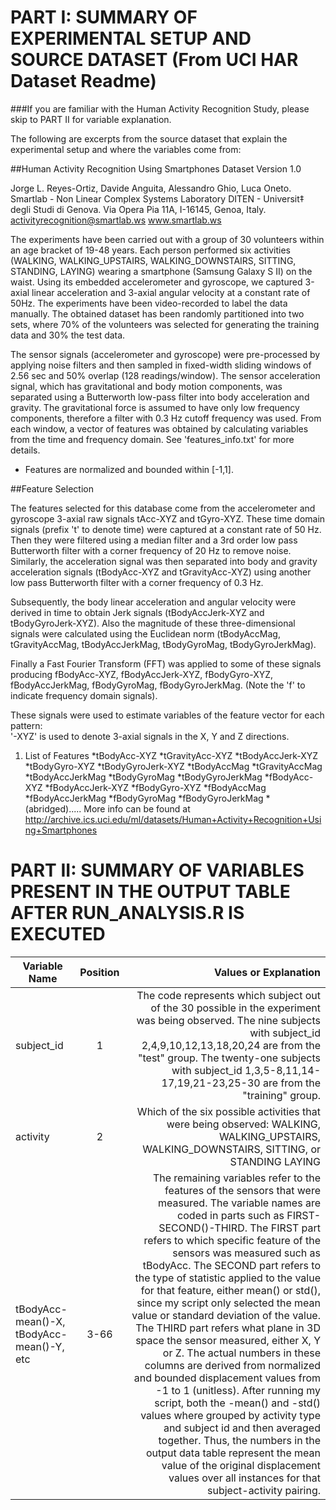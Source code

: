 
PART I: SUMMARY OF EXPERIMENTAL SETUP AND SOURCE DATASET (From UCI HAR Dataset Readme)
==================================================================
###If you are familiar with the Human Activity Recognition Study, please skip to PART II for variable explanation.

The following are excerpts from the source dataset that explain the experimental setup and where the variables come from:

##Human Activity Recognition Using Smartphones Dataset
Version 1.0

Jorge L. Reyes-Ortiz, Davide Anguita, Alessandro Ghio, Luca Oneto.
Smartlab - Non Linear Complex Systems Laboratory
DITEN - Universit‡ degli Studi di Genova.
Via Opera Pia 11A, I-16145, Genoa, Italy.
activityrecognition@smartlab.ws
www.smartlab.ws


The experiments have been carried out with a group of 30 volunteers within an age bracket of 19-48 years. Each person performed six activities (WALKING, WALKING_UPSTAIRS, WALKING_DOWNSTAIRS, SITTING, STANDING, LAYING) wearing a smartphone (Samsung Galaxy S II) on the waist. Using its embedded accelerometer and gyroscope, we captured 3-axial linear acceleration and 3-axial angular velocity at a constant rate of 50Hz. The experiments have been video-recorded to label the data manually. The obtained dataset has been randomly partitioned into two sets, where 70% of the volunteers was selected for generating the training data and 30% the test data. 

The sensor signals (accelerometer and gyroscope) were pre-processed by applying noise filters and then sampled in fixed-width sliding windows of 2.56 sec and 50% overlap (128 readings/window). The sensor acceleration signal, which has gravitational and body motion components, was separated using a Butterworth low-pass filter into body acceleration and gravity. The gravitational force is assumed to have only low frequency components, therefore a filter with 0.3 Hz cutoff frequency was used. From each window, a vector of features was obtained by calculating variables from the time and frequency domain. See 'features_info.txt' for more details. 

- Features are normalized and bounded within [-1,1].

##Feature Selection 

The features selected for this database come from the accelerometer and gyroscope 3-axial raw signals tAcc-XYZ and tGyro-XYZ. These time domain signals (prefix 't' to denote time) were captured at a constant rate of 50 Hz. Then they were filtered using a median filter and a 3rd order low pass Butterworth filter with a corner frequency of 20 Hz to remove noise. Similarly, the acceleration signal was then separated into body and gravity acceleration signals (tBodyAcc-XYZ and tGravityAcc-XYZ) using another low pass Butterworth filter with a corner frequency of 0.3 Hz. 

Subsequently, the body linear acceleration and angular velocity were derived in time to obtain Jerk signals (tBodyAccJerk-XYZ and tBodyGyroJerk-XYZ). Also the magnitude of these three-dimensional signals were calculated using the Euclidean norm (tBodyAccMag, tGravityAccMag, tBodyAccJerkMag, tBodyGyroMag, tBodyGyroJerkMag). 

Finally a Fast Fourier Transform (FFT) was applied to some of these signals producing fBodyAcc-XYZ, fBodyAccJerk-XYZ, fBodyGyro-XYZ, fBodyAccJerkMag, fBodyGyroMag, fBodyGyroJerkMag. (Note the 'f' to indicate frequency domain signals). 

These signals were used to estimate variables of the feature vector for each pattern:  
'-XYZ' is used to denote 3-axial signals in the X, Y and Z directions.
1. List of Features
  *tBodyAcc-XYZ
  *tGravityAcc-XYZ
  *tBodyAccJerk-XYZ
  *tBodyGyro-XYZ
  *tBodyGyroJerk-XYZ
  *tBodyAccMag
  *tGravityAccMag
  *tBodyAccJerkMag
  *tBodyGyroMag
  *tBodyGyroJerkMag
  *fBodyAcc-XYZ
  *fBodyAccJerk-XYZ
  *fBodyGyro-XYZ
  *fBodyAccMag
  *fBodyAccJerkMag
  *fBodyGyroMag
  *fBodyGyroJerkMag
  *(abridged).....
More info can be found at http://archive.ics.uci.edu/ml/datasets/Human+Activity+Recognition+Using+Smartphones


PART II: SUMMARY OF VARIABLES PRESENT IN THE OUTPUT TABLE AFTER RUN_ANALYSIS.R IS EXECUTED 
=================
| Variable Name  |  Position   | Values or Explanation 													       |
| -------------- |:-----------:| -----------------------------------------------------------------------------:|
| subject_id	 |	 	1	   |  The code represents which subject out of the 30 possible in the experiment 					 				  was being observed. The nine subjects with subject_id 2,4,9,10,12,13,18,20,24 are from the "test" group. The twenty-one subjects with subject_id 1,3,5-8,11,14-17,19,21-23,25-30 are from the "training" group. | 
| activity 		 |	    2	   |  Which of the six possible activities that were being observed: WALKING, WALKING_UPSTAIRS, WALKING_DOWNSTAIRS, SITTING, or STANDING LAYING   |
|tBodyAcc-mean()-X, tBodyAcc-mean()-Y, etc |  3-66	 | The remaining variables refer to the features of the sensors that were measured. The variable names are coded in parts such as FIRST-SECOND()-THIRD. The FIRST part refers to which specific feature of the sensors was measured such as tBodyAcc. The SECOND part refers to the type of statistic applied to the value for that feature, either mean() or std(), since my script only selected the mean value or standard deviation of the value. The THIRD part refers what plane in 3D space the sensor measured, either X, Y or Z. The actual numbers in these columns are derived from normalized and bounded displacement values from -1 to 1 (unitless). After running my script, both the -mean() and -std() values where grouped by activity type and subject id and then averaged together. Thus, the numbers in the output data table represent the mean value of the original displacement values over all instances for that subject-activity pairing.|




